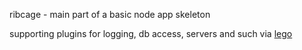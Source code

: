 ribcage - main part of a basic node app skeleton

supporting plugins for logging, db access, servers and such via [lego](https://github.com/leshy/nodejs-lego)